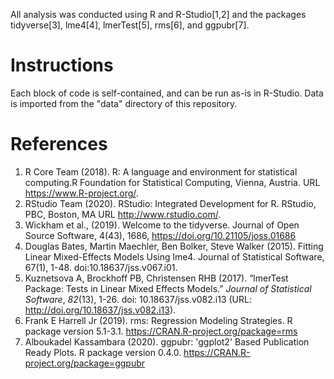 All analysis was conducted using R and R-Studio[1,2] and the packages tidyverse[3], lme4[4], lmerTest[5], rms[6], and ggpubr[7].

# Instructions
Each block of code is self-contained, and can be run as-is in R-Studio. Data is imported from the "data" directory of this repository.

# References
1. R Core Team (2018). R: A language and environment for statistical computing.R Foundation for Statistical Computing, Vienna, Austria. URL https://www.R-project.org/.
2. RStudio Team (2020). RStudio: Integrated Development for R. RStudio, PBC, Boston, MA URL http://www.rstudio.com/.
3. Wickham et al., (2019). Welcome to the tidyverse. Journal of Open Source Software, 4(43), 1686, https://doi.org/10.21105/joss.01686
4. Douglas Bates, Martin Maechler, Ben Bolker, Steve Walker (2015). Fitting Linear Mixed-Effects Models Using lme4. Journal of Statistical Software, 67(1), 1-48. doi:10.18637/jss.v067.i01.
5. Kuznetsova A, Brockhoff PB, Christensen RHB (2017). “lmerTest Package: Tests in Linear Mixed Effects Models.” _Journal of Statistical Software_, *82*(13), 1-26. doi: 10.18637/jss.v082.i13 (URL: http://doi.org/10.18637/jss.v082.i13).
6. Frank E Harrell Jr (2019). rms: Regression Modeling Strategies. R package version 5.1-3.1. https://CRAN.R-project.org/package=rms
7. Alboukadel Kassambara (2020). ggpubr: 'ggplot2' Based Publication Ready Plots. R package version 0.4.0. https://CRAN.R-project.org/package=ggpubr
